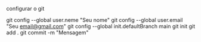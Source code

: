 configurar o git

git config --global user.neme "Seu nome"
git config --global user.email "Seu email@gmail.com"
git config --global init.defaultBranch main
git init
git add .
git commit -m "Mensagem"
